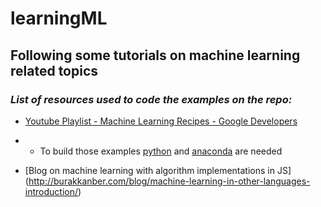 # learningML
## Following some tutorials on machine learning related topics

### _List of resources used to code the examples on the repo:_

- [Youtube Playlist - Machine Learning Recipes - Google Developers](https://www.youtube.com/watch?v=cKxRvEZd3Mw&index=7&list=PLOU2XLYxmsIIuiBfYad6rFYQU_jL2ryal)
- - To build those examples [python](https://www.python.org/downloads/) and [anaconda](https://www.continuum.io/downloads) are needed

- [Blog on machine learning with algorithm implementations in JS] (http://burakkanber.com/blog/machine-learning-in-other-languages-introduction/)
